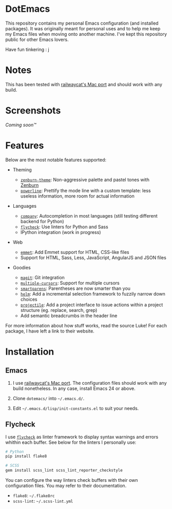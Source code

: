 DotEmacs
========


This repository contains my personal Emacs configuration (and installed packages). It was originally meant for
personal uses and to help me keep my Emacs files when moving onto another machine. I've kept this repository
public for other Emacs lovers.

Have fun tinkering : j


Notes
=====


This has been tested with [railwaycat's Mac port][railwaycat-emacs] and should work with any build.

[railwaycat-emacs]: https://github.com/railwaycat/homebrew-emacsmacport


Screenshots
===========


*Coming soon™*


Features
========


Below are the most notable features supported:

- Theming

    - [`zenburn-theme`][zenburn-theme]: Non-aggressive palette and pastel tones with [Zenburn][zenburn]
    - [`powerline`][powerline]: Prettify the mode line with a custom template: less useless information, more
      room for actual information

- Languages

    - [`company`][company]: Autocompletion in most languages (still testing different backend for Python)
    - [`flycheck`][flycheck]: Use linters for Python and Sass
    - IPython integration (work in progress)

- Web

    - [`emmet`][emmet]: Add Emmet support for HTML, CSS-like files
    - Support for HTML, Sass, Less, JavaScript, AngularJS and JSON files

- Goodies

    - [`magit`][magit]: Git integration
    - [`multiple-cursors`][multiple-cursors]: Support for multiple cursors
    - [`smartparens`][smartparens]: Parentheses are now smarter than you
    - [`helm`][helm]: Add a incremental selection framework to fuzzily narrow down choices
    - [`projectile`][projectile]: Add a project interface to issue actions within a project structure (eg.
      replace, search, grep)
    - Add semantic breadcrumbs in the header line

For more information about how stuff works, read the source Luke! For each package, I have left a link to their
website.

[company]: https://github.com/company-mode/company-mode
[emmet]: https://github.com/smihica/emmet-mode
[flycheck]: https://github.com/flycheck/flycheck
[helm]: https://github.com/emacs-helm/helm
[magit]: https://github.com/magit/magit
[multiple-cursors]: https://github.com/magnars/multiple-cursors.el
[powerline]: https://github.com/milkypostman/powerline
[projectile]: https://github.com/bbatsov/projectile
[smartparens]: https://github.com/Fuco1/smartparens
[zenburn]: http://kippura.org/zenburnpage/
[zenburn-theme]: https://github.com/bbatsov/zenburn-emacs


Installation
============


Emacs
-----


1. I use [railwaycat's Mac port][railwaycat-emacs-releases]. The configuration files should work with any build
   nonetheless. In any case, install Emacs 24 or above.

1. Clone `dotemacs/` into `~/.emacs.d/`.

1. Edit `~/.emacs.d/lisp/init-constants.el` to suit your needs.

[railwaycat-emacs-releases]: https://github.com/railwaycat/homebrew-emacsmacport/releases


Flycheck
--------


I use [`flycheck`][flycheck] as linter framework to display syntax warnings and errors whithin each buffer. See
below for the linters I personally use:

```bash
# Python
pip install flake8

# SCSS
gem install scss_lint scss_lint_reporter_checkstyle
```

You can configure the way linters check buffers with their own configuration files. You may refer to their
documentation.

- `flake8`: `~/.flake8rc`
- `scss-lint`: `~/.scss-lint.yml`

[flycheck]: https://github.com/flycheck/flycheck
